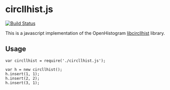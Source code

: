 # circllhist.js

[![Build Status](https://www.travis-ci.org/openhistogram/circllhist.js.svg?branch=master)](https://www.travis-ci.org/openhistogram/circllhist.js)

This is a javascript implementation of the OpenHistogram [libcircllhist](https://github.com/openhistogram/libcircllhist) library.


## Usage

```
var circllhist = require('./circllhist.js');

var h = new circllhist();
h.insert(1, 1);
h.insert(2, 2);
h.insert(3, 1);

